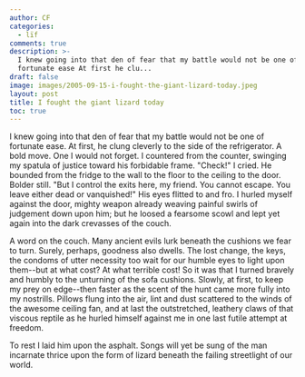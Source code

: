 ```yaml
---
author: CF
categories:
  - lïf
comments: true
description: >-
  I knew going into that den of fear that my battle would not be one of
  fortunate ease At first he clu...
draft: false
image: images/2005-09-15-i-fought-the-giant-lizard-today.jpeg
layout: post
title: I fought the giant lizard today
toc: true
---
```

    
I knew going into that den of fear that my battle would not be one of fortunate ease. At first, he clung cleverly to the side of the refrigerator. A bold move. One I would not forget. I countered from the counter, swinging my spatula of justice toward his forbidable frame. "Check!" I cried. He bounded from the fridge to the wall to the floor to the ceiling to the door. Bolder still. "But I control the exits here, my friend. You cannot escape. You leave either dead or vanquished!" His eyes flitted to and fro. I hurled myself against the door, mighty weapon already weaving painful swirls of judgement down upon him; but he loosed a fearsome scowl and lept yet again into the dark crevasses of the couch.    
    
A word on the couch. Many ancient evils lurk beneath the cushions we fear to turn. Surely, perhaps, goodness also dwells. The lost change, the keys, the condoms of utter necessity too wait for our humble eyes to light upon them--but at what cost? At what terrible cost! So it was that I turned bravely and humbly to the unturning of the sofa cushions. Slowly, at first, to keep my prey on edge--then faster as the scent of the hunt came more fully into my nostrills. Pillows flung into the air, lint and dust scattered to the winds of the awesome ceiling fan, and at last the outstretched, leathery claws of that viscous reptile as he hurled himself against me in one last futile attempt at freedom.    
    
To rest I laid him upon the asphalt. Songs will yet be sung of the man incarnate thrice upon the form of lizard beneath the failing streetlight of our world.    
